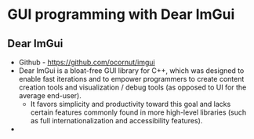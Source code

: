 # GUI programming with Dear ImGui
## Dear ImGui
- Github - https://github.com/ocornut/imgui
- Dear ImGui is a bloat-free GUI library for C++, which was designed to enable fast iterations and to empower programmers to create content creation tools and visualization / debug tools (as opposed to UI for the average end-user).
	- It favors simplicity and productivity toward this goal and lacks certain features commonly found in more high-level libraries (such as full internationalization and accessibility features).
- 